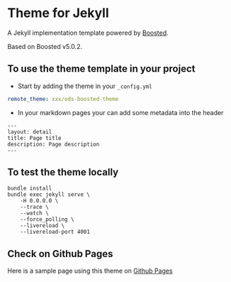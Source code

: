 # Theme for Jekyll

A Jekyll implementation template powered by [Boosted](https://boosted.orange.com).

Based on Boosted v5.0.2.

## To use the theme template in your project

- Start by adding the theme in your `_config.yml`

``` yml
remote_theme: xxx/ods-boosted-theme
```

- In your markdown pages your can add some metadata into the header

```
---
layout: detail
title: Page title
description: Page description
---
```

## To test the theme locally

```
bundle install
bundle exec jekyll serve \
    -H 0.0.0.0 \
    --trace \
    --watch \
    --force_polling \
    --livereload \
    --livereload-port 4001
```

## Check on Github Pages

Here is a sample page using this theme on [Github Pages](https://ods-sandbox.github.io/ods-jekyll-theme/sample)

